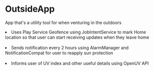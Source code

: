 # OutsideApp
App that's a utility tool for when venturing in the outdoors

<li> Uses Play Service Geofence using JobIntentService to mark Home location so that user can start receiving updates when they leave home</li>
<br>
<li> Sends notification every 2 hours using AlarmManager and NotificationCompat for user to reapply sun protection</li>
<br>
<li> Informs user of UV index and other useful details using OpenUV API </li>
